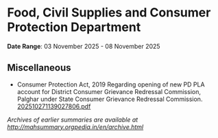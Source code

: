 # Food, Civil Supplies and Consumer Protection Department

**Date Range**: 03 November 2025 - 08 November 2025


## Miscellaneous
- Consumer Protection Act, 2019 Regarding opening of new PD PLA account for District Consumer Grievance Redressal Commission, Palghar under State Consumer Grievance Redressal Commission.\
  [202510271139027806.pdf](https://gr.maharashtra.gov.in/Site/Upload/Government%20Resolutions/English/202510271139027806.pdf)


*Archives of earlier summaries are available at http://mahsummary.orgpedia.in/en/archive.html*